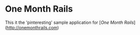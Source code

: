 # One Month Rails

This it the 'pinteresting' sample application for 
[*One Month Rails*] (http://onemonthrails.com)


